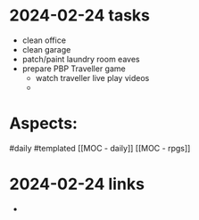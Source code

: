 
# 2024-02-24 tasks

- clean office
- clean garage
- patch/paint laundry room eaves
- prepare PBP Traveller game
	- watch traveller live play videos
	- 

# Aspects:
#daily #templated
[[MOC - daily]] [[MOC - rpgs]]

# 2024-02-24 links
- 


